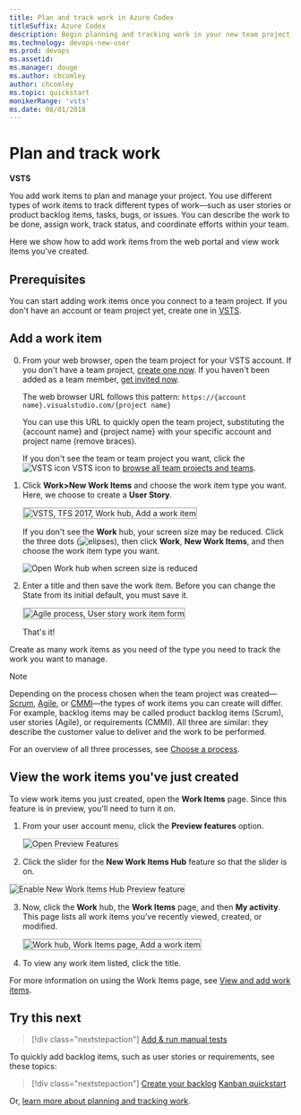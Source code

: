 ```yaml
---
title: Plan and track work in Azure Codex
titleSuffix: Azure Codex
description: Begin planning and tracking work in your new team project in Azure Codex  
ms.technology: devops-new-user 
ms.prod: devops
ms.assetid: 
ms.manager: douge
ms.author: chcomley
author: chcomley
ms.topic: quickstart
monikerRange: 'vsts'
ms.date: 08/01/2018
---
```


# Plan and track work 

**VSTS**

You add work items to plan and manage your project. You use different types of work items to track different types of work&mdash;such as user stories or product backlog items, tasks, bugs, or issues. You can describe the work to be done, assign work, track status, and coordinate efforts within your team.

Here we show how to add work items from the web portal and view work items you've created.

<a id="define-new-work">  </a>

## Prerequisites

You can start adding work items once you connect to a team project. If you don't have an account or  team project yet, create one in [VSTS](sign-up-invite-teammates.md).

## Add a work item

0. From your web browser, open the team project for your VSTS account. If you don't have a team project, [create one now](sign-up-invite-teammates.md). If you haven't been added as a team member, [get invited now](sign-up-invite-teammates.md#invite-others).

   The web browser URL follows this pattern: ```https://{account name}.visualstudio.com/{project name}```

   You can use this URL to quickly open the team project, substituting the {account name} and {project name} with your specific account and project name (remove braces).

   If you don't see the team or team project you want, click the ![VSTS icon](../work/_img/icons/project-icon.png) VSTS icon to [browse all team projects and teams](account-home-pages.md).

2.	Click **Work>New Work Items** and choose the work item type you want.  Here, we choose to create a **User Story**. 

	<img src="../work/backlogs/_img/add-work-items-choose-user-story.png" alt="VSTS, TFS 2017, Work hub, Add a work item" style="border: 2px solid #C3C3C3;" /> 

	If you don't see the **Work** hub, your screen size may be reduced. Click the three dots (![elipses](../_shared/_img/ellipses-reduced-screen-size.png)), then click **Work**, **New Work Items**, and then choose the work item type you want. 

	![Open Work hub when screen size is reduced](_img/plan-track-work/open-work-hub-reduced-screen-size.png) 

3. Enter a title and then save the work item. Before you can change the State from its initial default, you must save it.  

	<img src="../work/backlogs/_img/add-new-work-item-vsts-user-story.png" alt="Agile process, User story work item form" style="border: 2px solid #C3C3C3;" />  

	That's it! 

Create as many work items as you need of the type you need to track the work you want to manage.  


>[!NOTE]  
>Depending on the process chosen when the team project was created&mdash;[Scrum](../work/work-items/guidance/scrum-process.md), 
[Agile](../work/work-items/guidance/agile-process.md), or [CMMI](../work/work-items/guidance/cmmi-process.md)&mdash;the types of work items you can create will differ. For example, backlog items may be called product backlog items (Scrum), user stories (Agile), or requirements (CMMI). All three are similar: they describe the customer value to deliver and the work to be performed.
>
> For an overview of all three processes, see [Choose a process](../work/work-items/guidance/choose-process.md). 


## View the work items you've just created  

To view work items you just created, open the **Work Items** page. Since this feature is in preview, you'll need to turn it on. 

1. From your user account menu, click the **Preview features** option.   

   <img src="../_shared/_img/preview-features-open.png" alt="Open Preview Features" style="border: 1px solid #C3C3C3;" /> 

2. Click the slider for the **New Work Items Hub** feature so that the slider is on.

  <img src="_img/plan-track-work/turn-on-new-work-items-hub.png" alt="Enable New Work Items Hub Preview feature" style="border: 1px solid #C3C3C3;" /> 

3. Now, click the **Work** hub, the **Work Items** page, and then **My activity**. This page lists all work items you've recently viewed, created, or modified.

   <img src="_img/plan-track-work/view-work-item-activity.png" alt="Work hub, Work Items page, Add a work item" style="border: 2px solid #C3C3C3;" />

4. To view any work item listed, click the title.

For more information on using the Work Items page, see [View and add work items](../work/work-items/view-add-work-items.md).

## Try this next

> [!div class="nextstepaction"]
> [Add & run manual tests](add-run-manual-tests.md)

To quickly add backlog items, such as user stories or requirements, see these topics:
> [!div class="nextstepaction"]
> [Create your backlog](../work/backlogs/create-your-backlog.md)
> [Kanban quickstart](../work/kanban/kanban-quickstart.md)

Or, [learn more about planning and tracking work](../work/work-items/index.md).
